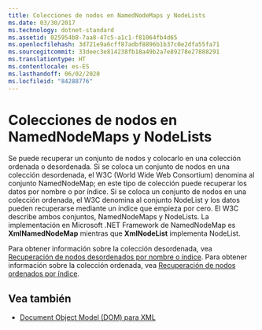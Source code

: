 ```yaml
---
title: Colecciones de nodos en NamedNodeMaps y NodeLists
ms.date: 03/30/2017
ms.technology: dotnet-standard
ms.assetid: 025954b8-7aa8-47c5-a1c1-f81064fb4d65
ms.openlocfilehash: 3d721e9a6cff87adbf8896b1b37c0e2dfa55fa71
ms.sourcegitcommit: 33deec3e814238fb18a49b2a7e89278e27888291
ms.translationtype: HT
ms.contentlocale: es-ES
ms.lasthandoff: 06/02/2020
ms.locfileid: "84288776"
---
```

# <a name="node-collections-in-namednodemaps-and-nodelists"></a>Colecciones de nodos en NamedNodeMaps y NodeLists
Se puede recuperar un conjunto de nodos y colocarlo en una colección ordenada o desordenada. Si se coloca un conjunto de nodos en una colección desordenada, el W3C (World Wide Web Consortium) denomina al conjunto NamedNodeMap; en este tipo de colección puede recuperar los datos por nombre o por índice. Si se coloca un conjunto de nodos en una colección ordenada, el W3C denomina al conjunto NodeList y los datos pueden recuperarse mediante un índice que empieza por cero. El W3C describe ambos conjuntos, NamedNodeMaps y NodeLists. La implementación en Microsoft .NET Framework de NamedNodeMap es **XmlNamedNodeMap** mientras que **XmlNodeList** implementa NodeList.  
  
 Para obtener información sobre la colección desordenada, vea [Recuperación de nodos desordenados por nombre o índice](unordered-node-retrieval-by-name-or-index.md). Para obtener información sobre la colección ordenada, vea [Recuperación de nodos ordenados por índice](ordered-node-retrieval-by-index.md).  
  
## <a name="see-also"></a>Vea también

- [Document Object Model (DOM) para XML](xml-document-object-model-dom.md)
